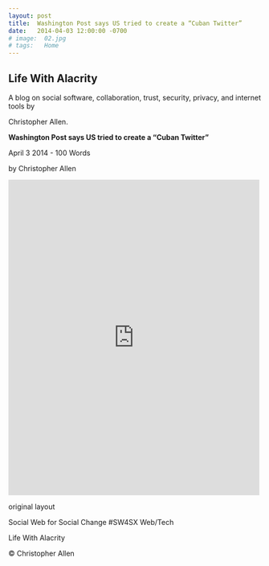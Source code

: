 ```yaml
---
layout: post
title:  Washington Post says US tried to create a “Cuban Twitter”
date:   2014-04-03 12:00:00 -0700
# image:  02.jpg
# tags:   Home
---
```


## Life With Alacrity

A blog on social software, collaboration, trust, security, privacy, and internet tools by 

Christopher Allen.

**Washington Post says US tried to create a “Cuban Twitter”**

April 3 2014 - 100 Words

by Christopher Allen

<iframe src="https://www.facebook.com/plugins/post.php?href=https%3A%2F%2Fwww.facebook.com%2FChristopherRayAllen%2Fposts%2F10152329095945540&show_text=true&width=500" width="500" height="628" style="border:none;overflow:hidden" scrolling="no" frameborder="0" allowfullscreen="true" allow="autoplay; clipboard-write; encrypted-media; picture-in-picture; web-share"></iframe>


original layout

Social Web for Social Change #SW4SX Web/Tech

Life With Alacrity

© Christopher Allen